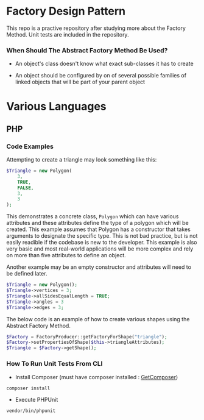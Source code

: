 # Factory Design Pattern
This repo is a practive repository after studying more about the Factory Method. Unit tests are included in the repository.

### When Should The Abstract Factory Method Be Used?
* An object's class doesn't know what exact sub-classes it has to create

* An object should be configured by on of several possible families of linked objects that will be part of your parent object

# Various Languages

## PHP

### Code Examples

Attempting to create a triangle may look something like this:
```php
$Triangle = new Polygon(
    3,
    TRUE,
    FALSE,
    3,
    3
);
```

This demonstrates a concrete class, ```Polygon``` which can have various attributes and these attributes define the type of a polygon which will be created. This example assumes that Polygon has a constructor that takes arguments to designate the specific type. This is not bad practice, but is not easily readible if the codebase is new to the developer. This example is also very basic and most real-world applications will be more complex and rely on more than five attributes to define an object.

Another example may be an empty constructor and attributes will need to be defined later.

```php
$Triangle = new Polygon();
$Triangle->vertices = 3;
$Triangle->allSidesEqualLength = TRUE;
$Triangle->angles = 3
$Triangle->edges = 3;
```

The below code is an example of how to create various shapes using the Abstract Factory Method.
```php
$Factory = FactoryProducer::getFactoryForShape("triangle");
$Factory->setPropertiesOfShape($this->triangleAttributes);
$Triangle = $Factory->getShape();
```

### How To Run Unit Tests From CLI
* Install Composer (must have composer installed : [GetComposer](getcomposer.org))

```
composer install
```

* Execute PHPUnit

```
vendor/bin/phpunit
```
